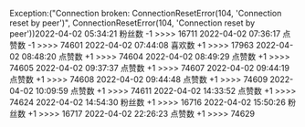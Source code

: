 Exception:("Connection broken: ConnectionResetError(104, 'Connection reset by peer')", ConnectionResetError(104, 'Connection reset by peer'))2022-04-02  05:34:21   粉丝数 -1 >>>> 16711
2022-04-02  07:36:17   点赞数 -1 >>>> 74601
2022-04-02  07:44:08   喜欢数 +1 >>>> 17963
2022-04-02  08:48:20   点赞数 +1 >>>> 74604
2022-04-02  08:49:29   点赞数 +1 >>>> 74605
2022-04-02  09:37:37   点赞数 +1 >>>> 74607
2022-04-02  09:44:19   点赞数 +1 >>>> 74608
2022-04-02  09:44:48   点赞数 +1 >>>> 74609
2022-04-02  10:09:59   点赞数 +1 >>>> 74611
2022-04-02  14:33:52   点赞数 +1 >>>> 74624
2022-04-02  14:54:30   粉丝数 +1 >>>> 16716
2022-04-02  15:50:26   粉丝数 +1 >>>> 16717
2022-04-02  22:26:23   点赞数 +1 >>>> 74629
